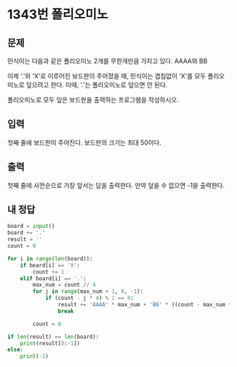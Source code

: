 # 1343번 폴리오미노

## 문제
민식이는 다음과 같은 폴리오미노 2개를 무한개만큼 가지고 있다. AAAA와 BB

이제 '.'와 'X'로 이루어진 보드판이 주어졌을 때, 민식이는 겹침없이 'X'를 모두 폴리오미노로 덮으려고 한다. 이때, '.'는 폴리오미노로 덮으면 안 된다.

폴리오미노로 모두 덮은 보드판을 출력하는 프로그램을 작성하시오.

## 입력
첫째 줄에 보드판이 주어진다. 보드판의 크기는 최대 50이다.

## 출력
첫째 줄에 사전순으로 가장 앞서는 답을 출력한다. 만약 덮을 수 없으면 -1을 출력한다.


## 내 정답
```Python
board = input()
board += '.'
result = ''
count = 0

for i in range(len(board)):
    if board[i] == 'X':
        count += 1
    elif board[i] == '.':
        max_num = count // 4
        for j in range(max_num + 1, 0, -1):
            if (count - j * 4) % 2 == 0:
                result += 'AAAA' * max_num + 'BB' * ((count - max_num * 4) // 2) + '.'
                break

        count = 0

if len(result) == len(board):
    print(result[0:-1])
else:
    print(-1)
```